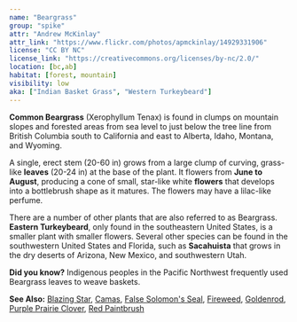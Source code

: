 ```yaml
---
name: "Beargrass"
group: "spike"
attr: "Andrew McKinlay"
attr_link: "https://www.flickr.com/photos/apmckinlay/14929331906"
license: "CC BY NC"
license_link: "https://creativecommons.org/licenses/by-nc/2.0/"
location: [bc,ab]
habitat: [forest, mountain]
visibility: low
aka: ["Indian Basket Grass", "Western Turkeybeard"]
---
```

**Common Beargrass** (Xerophyllum Tenax) is found in clumps on mountain slopes and forested areas from sea level to just below the tree line from British Columbia south to California and east to Alberta, Idaho, Montana, and Wyoming.

 A single, erect stem (20-60 in) grows from a large clump of curving, grass-like **leaves** (20-24 in) at the base of the plant. It flowers from **June to August**, producing a cone of small, star-like white **flowers** that develops into a bottlebrush shape as it matures. The flowers may have a lilac-like perfume.

 There are a number of other plants that are also referred to as Beargrass. **Eastern Turkeybeard**, only found in the southeastern United States, is a smaller plant with smaller flowers.  Several other species can be found in the southwestern United States and Florida, such as **Sacahuista** that grows in the dry deserts of Arizona, New Mexico, and southwestern Utah.

 **Did you know?** Indigenous peoples in the Pacific Northwest frequently used Beargrass leaves to weave baskets.

<!-- generated, do not edit -->
**See Also:**
[Blazing Star](/plants/blazstar/),
[Camas](/plants/camas/),
[False Solomon's Seal](/plants/falsesol/),
[Fireweed](/plants/fireweed/),
[Goldenrod](/plants/goldrod/),
[Purple Prairie Clover](/plants/pupclover/),
[Red Paintbrush](/plants/redpaint/)
